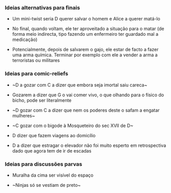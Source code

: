 ### Ideias alternativas para finais

- Um mini-twist seria D querer salvar o homem e Alice a querer matá-lo

- No final, quando voltam, ele ter aproveitado a situação para o matar (de forma meio indirecta, tipo fazendo um enfermeiro ter guardado mal a medicação)

- Potencialmente, depois de salvarem o gajo, ele estar de facto a fazer uma arma química. Terminar por exemplo com ele a vender a arma a terroristas ou militares


### Ideias para comic-reliefs

- ~D a gozar com C a dizer que embora seja imortal saiu careca~

- Gozarem a dizer que G o vai comer vivo, o que olhando para o físico do bicho, pode ser literalmente

- ~D gozar com C a dizer que nem os poderes deste o safam a engatar mulheres~

- ~C gozar com o bigode à Mosqueteiro do sec XVII de D~

- D dizer que fazem viagens ao domicílio

- D a dizer que estragar o elevador não foi muito esperto em retrospectiva dado que agora tem de ir de escadas


### Ideias para discussões parvas

- Muralha da cima ser visível do espaço

- ~Ninjas só se vestiam de preto~
